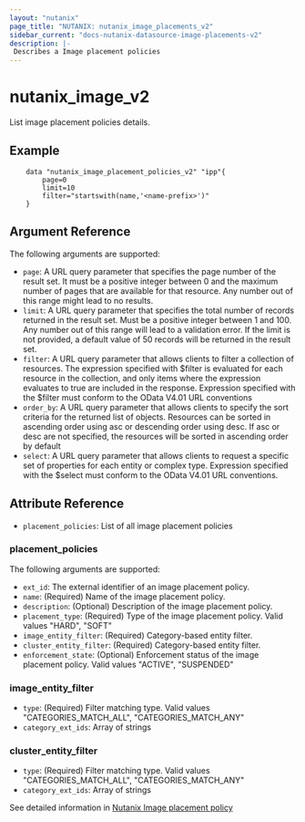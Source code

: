 ```yaml
---
layout: "nutanix"
page_title: "NUTANIX: nutanix_image_placements_v2"
sidebar_current: "docs-nutanix-datasource-image-placements-v2"
description: |-
 Describes a Image placement policies
---
```


# nutanix_image_v2

List image placement policies details.

## Example

```hcl
    data "nutanix_image_placement_policies_v2" "ipp"{
        page=0
        limit=10
        filter="startswith(name,'<name-prefix>')"
    }

```


## Argument Reference

The following arguments are supported:

* `page`: A URL query parameter that specifies the page number of the result set. It must be a positive integer between 0 and the maximum number of pages that are available for that resource. Any number out of this range might lead to no results.
* `limit`: A URL query parameter that specifies the total number of records returned in the result set. Must be a positive integer between 1 and 100. Any number out of this range will lead to a validation error. If the limit is not provided, a default value of 50 records will be returned in the result set.
* `filter`: A URL query parameter that allows clients to filter a collection of resources. The expression specified with $filter is evaluated for each resource in the collection, and only items where the expression evaluates to true are included in the response. Expression specified with the $filter must conform to the OData V4.01 URL conventions
* `order_by`: A URL query parameter that allows clients to specify the sort criteria for the returned list of objects. Resources can be sorted in ascending order using asc or descending order using desc. If asc or desc are not specified, the resources will be sorted in ascending order by default
* `select`: A URL query parameter that allows clients to request a specific set of properties for each entity or complex type. Expression specified with the $select must conform to the OData V4.01 URL conventions.


## Attribute Reference

* `placement_policies`: List of all image placement policies

### placement_policies

The following arguments are supported:
* `ext_id`: The external identifier of an image placement policy.
* `name`: (Required) Name of the image placement policy.
* `description`: (Optional) Description of the image placement policy.
* `placement_type`: (Required) Type of the image placement policy. Valid values "HARD", "SOFT"
* `image_entity_filter`: (Required) Category-based entity filter.
* `cluster_entity_filter`: (Required) Category-based entity filter.
* `enforcement_state`: (Optional) Enforcement status of the image placement policy. Valid values "ACTIVE", "SUSPENDED"

### image_entity_filter
* `type`: (Required) Filter matching type. Valid values "CATEGORIES_MATCH_ALL", "CATEGORIES_MATCH_ANY"
* `category_ext_ids`: Array of strings

### cluster_entity_filter
* `type`: (Required) Filter matching type. Valid values "CATEGORIES_MATCH_ALL", "CATEGORIES_MATCH_ANY"
* `category_ext_ids`: Array of strings

See detailed information in [Nutanix Image placement policy](https://developers.nutanix.com/api-reference?namespace=vmm&version=v4.0.b1)